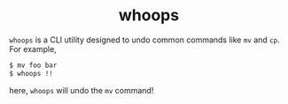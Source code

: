 <h1 align="center">whoops</h1>

`whoops` is a CLI utility designed to undo common commands like `mv` and `cp`. For example,

```bash
$ mv foo bar
$ whoops !!
```

here, `whoops` will undo the `mv` command!
